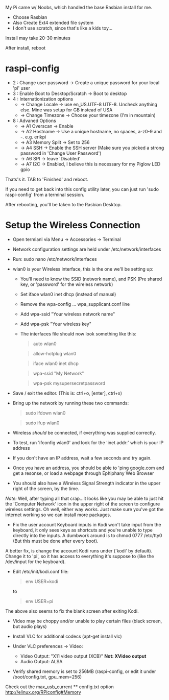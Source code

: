 My Pi came w/ Noobs, which handled the base Rasbian install for me. 

- Choose Rasbian
- Also Create Ext4 extended file system
- I don't use scratch, since that's like a kids toy...

Install may take 20-30 minutes

After install, reboot

raspi-config
==============
- 2 : Change user password -> Create a unique password for your local 'pi' user
- 3 : Enable Boot to Desktop/Scratch -> Boot to desktop
- 4 : Internationization options
  -	-> Change Locale -> use en_US.UTF-8 UTF-8. Uncheck anything else. Mine was setup for GB instead of USA
  -	-> Change Timezone -> Choose your timezone (I'm in mountain)
- 8 : Advaned Options
  -	-> A1 Overscan -> Enable
  -	-> A2 Hostname -> Use a unique hostname, no spaces, a-z0-9 and -.  e.g. erikpi
  -	-> A3 Memory Split -> Set to 256
  -	-> A4 SSH -> Enable the SSH server (Make sure you picked a strong password in 'Change User Password')
  -	-> A6 SPI -> leave 'Disabled'
  -	-> A7 I2C -> Enabled, I believe this is necessary for my Piglow LED gpio

Thats's it. TAB to 'Finished' and reboot. 

If you need to get back into this config utility later, you can just run 'sudo raspi-config' from a terminal session. 

After rebooting, you'll be taken to the Rasbian Desktop. 

Setup the Wireless Connection
=============================

- Open termianl via Menu -> Accessories -> Terminal
- Network configuration settings are held under /etc/network/interfaces
- Run: sudo nano /etc/network/interfaces
- wlan0 is your Wireless interface, this is the one we'll be setting up:
  - You'll need to know the SSID (network name), and PSK (Pre shared key, or 'password' for the wireless network)
  - Set iface wlan0 inet dhcp (instead of manual)
  - Remove the wpa-config ... wpa_supplicant.conf line
  - Add wpa-ssid "Your wireless network name"
  - Add wpa-psk "Your wireless key"
  - The interfaces file should now look something like this:

     > auto wlan0

     > allow-hotplug wlan0

     > iface wlan0 inet dhcp

     > wpa-ssid "My Network"

     > wpa-psk mysupersecretpassword

- Save / exit the editor. (This is: ctrl+o, [enter], ctrl+x)
- Bring up the network by running these two commands:

   > sudo ifdown wlan0

   > sudo ifup wlan0

- Wireless *should* be connected, if everything was supplied correctly. 
- To test, run 'ifconfig wlan0' and look for the 'inet addr:' which is your IP address
- If you don't have an IP address, wait a few seconds and try again. 
- Once you have an address, you should be able to 'ping google.com and get a resonse, or load a webpage through Ephiphany Web Browser
- You should also have a Wireless Signal Strength indicator in the upper right of the screen, by the time. 

*Note:* Well, after typing all that crap...it looks like you may be able to just hit the 'Computer Network' icon in the upper right of the screen to configure wireless settings. Oh well, either way works. Just make sure you've got the internet working so we can install more packages. 

- Fix the user account
Keyboard inputs in Kodi won't take input from the keyboard, it only sees keys as shortcuts and you're unable to type directly into the inputs.  A dumbwork around is to chmod 0777 /etc/tty0 (But this must be done after every boot). 

A better fix, is change the account Kodi runs under ('kodi' by default). Change it to 'pi', so it has access to everything it's suppose to (like the /dev/input for the keyboard). 

- Edit /etc/init/kodi.conf file:

  > env USER=kodi

    to

  > env USER=pi

The above also seems to fix the blank screen after exiting Kodi. 

- Video may be choppy and/or unable to play certain files (black screen, but audio plays)

- Install VLC for additional codecs (apt-get install vlc)
- Under VLC preferences -> Video:
  - Video Output: "X11 video output (XCB)" **Not: XVideo output**
  - Audio Output: ALSA

- Verify shared memory is set to 256MB (raspi-config, or edit it under /boot/config.txt, gpu_mem=256)

Check out the max_usb_current ** config.txt option
http://elinux.org/RPiconfig#Memory

